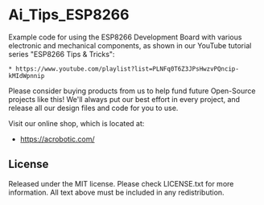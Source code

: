 # Ai_Tips_ESP8266

Example code for using the ESP8266 Development Board with various electronic and
mechanical components, as shown in our YouTube tutorial series "ESP8266 Tips &
Tricks": 

    * https://www.youtube.com/playlist?list=PLNFq0T6Z3JPsHwzvPQncip-kMIdWpnnip

Please consider buying products from us to help fund future Open-Source projects
like this! We'll always put our best effort in every project, and release all
our design files and code for you to use. 

Visit our online shop, which is located at:

   * https://acrobotic.com/

## License

Released under the MIT license. Please check LICENSE.txt for more information. 
All text above must be included in any redistribution.
